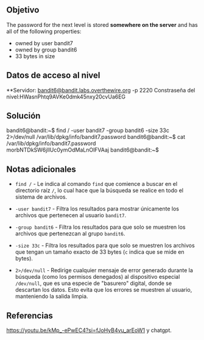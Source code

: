 
## Objetivo
The password for the next level is stored **somewhere on the server** and has all of the following properties:
- owned by user bandit7
- owned by group bandit6
- 33 bytes in size
## Datos de acceso al nivel
**Servidor: bandit6@bandit.labs.overthewire.org -p 2220
Constraseña del nivel:HWasnPhtq9AVKe0dmk45nxy20cvUa6EG

## Solución
bandit6@bandit:~$ find / -user bandit7 -group bandit6 -size 33c 2>/dev/null
/var/lib/dpkg/info/bandit7.password
bandit6@bandit:~$ cat /var/lib/dpkg/info/bandit7.password
morbNTDkSW6jIlUc0ymOdMaLnOlFVAaj
bandit6@bandit:~$
## Notas adicionales
- `find /` - Le indica al comando `find` que comience a buscar en el directorio raíz `/`, lo cual hace que la búsqueda se realice en todo el sistema de archivos.
    
- `-user bandit7` - Filtra los resultados para mostrar únicamente los archivos que pertenecen al usuario `bandit7`.
    
- `-group bandit6` - Filtra los resultados para que solo se muestren los archivos que pertenezcan al grupo `bandit6`.
    
- `-size 33c` - Filtra los resultados para que solo se muestren los archivos que tengan un tamaño exacto de 33 bytes (`c` indica que se mide en bytes).
    
- `2>/dev/null` - Redirige cualquier mensaje de error generado durante la búsqueda (como los permisos denegados) al dispositivo especial `/dev/null`, que es una especie de "basurero" digital, donde se descartan los datos. Esto evita que los errores se muestren al usuario, manteniendo la salida limpia.
## Referencias
https://youtu.be/kMp_-ePwEC4?si=fJoHyB4vu_arEoW1 y chatgpt.


